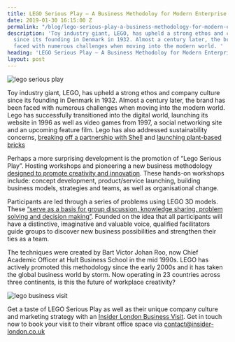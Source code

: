 ```yaml
---
title: LEGO Serious Play – A Business Methodoloy for Modern Enterprise
date: 2019-01-30 16:15:00 Z
permalink: "/blog/lego-serious-play-a-business-methodology-for-modern-enterprise/"
description: 'Toy industry giant, LEGO, has upheld a strong ethos and company culture
  since its founding in Denmark in 1932. Almost a century later, the brand has been
  faced with numerous challenges when moving into the modern world. '
heading: 'LEGO Serious Play – A Business Methodoloy for Modern Enterprise '
layout: post
---
```


![lego serious play](/uploads/lego%20serious%20play%20title.jpg)

Toy industry giant, LEGO, has upheld a strong ethos and company culture since its founding in Denmark in 1932. Almost a century later, the brand has been faced with numerous challenges when moving into the modern world. Lego has successfully transitioned into the digital world, launching its website in 1996 as well as video games from 1997, a social networking site and an upcoming feature film. Lego has also addressed sustainability concerns, [breaking off a partnership with Shell](https://www.greenpeace.org.uk/how-lego-got-awesome-savethearctic-20141009/) and [launching plant-based bricks](https://www.lego.com/en-us/aboutus/news-room/2018/march/pfp)  

 

Perhaps a more surprising development is the promotion of “Lego Serious Play”. Hosting workshops and pioneering a new business methodology [designed to promote creativity and innovation](http://lgi-consulting.com/lego-serious-play/). These hands-on workshops include: concept  development, product/service launching, building business models, strategies and teams, as well as organisational change. 

 

Participants are led through a series of problems using LEGO 3D models. These [“serve as a basis for group discussion, knowledge sharing, problem solving and decision making”](https://www.lego.com/en-us/seriousplay/the-method). Founded on the idea that all participants will have a distinctive, imaginative and valuable voice, qualified facilitators guide groups to discover new business possibilities and strengthen their ties as a team. 

 

The techniques were created by Bart Victor Johan Roo, now Chief Academic Officer at Hult Business School in the mid 1990s. LEGO has actively promoted this methodology since the early 2000s and it has taken the global business world by storm.  Now operating in 23 countries across three continents, is this the future of workplace creativity? 

 
![lego business visit](/uploads/lego%20serious%20play.jpg)
 

Get a taste of LEGO Serious Play as well as their unique company culture and marketing strategy with an [Insider London Business Visit](https://www.insider-london.co.uk/tours/in-depth-business-tour/). Get in touch now to book your visit to their vibrant office space via [contact@insider-london.co.uk](mailto:contact@insider-london.co.uk)

 

 

 

 

 
